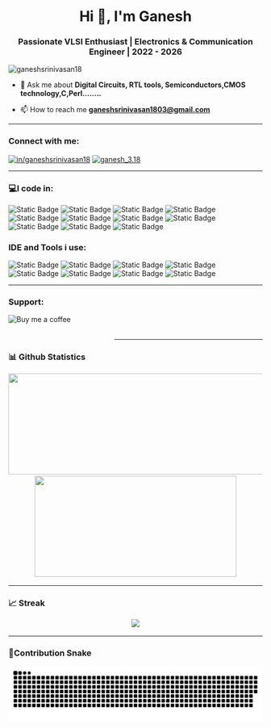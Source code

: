 <h1 align="center">Hi 👋, I'm Ganesh</h1>
<h3 align="center">Passionate VLSI Enthusiast | Electronics & Communication Engineer | 2022 - 2026</h3>

<p align="left"> <img src="https://komarev.com/ghpvc/?username=ganeshsrinivasan18&label=Profile%20views&color=0e75b6&style=flat" alt="ganeshsrinivasan18" /> </p>



- 💬 Ask me about **Digital Circuits, RTL tools, Semiconductors,CMOS technology,C,Perl........**

- 📫 How to reach me **ganeshsrinivasan1803@gmail.com**


***


<h3 align="left">Connect with me:</h3>
<p align="left">
<a href="www.linkedin.com/in/ganeshsrinivasan18" target="blank"><img align="center" src="https://raw.githubusercontent.com/rahuldkjain/github-profile-readme-generator/master/src/images/icons/Social/linked-in-alt.svg" alt="in/ganeshsrinivasan18" height="30" width="40" /></a>
<a href="https://instagram.com/ganesh_3.18" target="blank"><img align="center" src="https://raw.githubusercontent.com/rahuldkjain/github-profile-readme-generator/master/src/images/icons/Social/instagram.svg" alt="ganesh_3.18" height="30" width="40" /></a>
</p>

***

<h3 align="left">💻I code in:</h3>

![Static Badge](https://img.shields.io/badge/C-red?style=plastic&logoColor=dark%20blue&logoSize=auto) ![Static Badge](https://img.shields.io/badge/C%2B%2B-green?style=plastic&logoColor=dark%20blue&logoSize=auto) ![Static Badge](https://img.shields.io/badge/java-brown?style=plastic&logoColor=dark%20blue&logoSize=auto) ![Static Badge](https://img.shields.io/badge/python-yellow?style=plastic&logoColor=dark%20blue&logoSize=auto) ![Static Badge](https://img.shields.io/badge/Verilog-blue?style=plastic&logoColor=dark%20blue&logoSize=auto) ![Static Badge](https://img.shields.io/badge/Microcontroller%20-%20cyan?style=plastic&logoColor=dark%20blue&logoSize=auto) ![Static Badge](https://img.shields.io/badge/SQL%20-%20orange?style=plastic&logoColor=dark%20blue&logoSize=auto) ![Static Badge](https://img.shields.io/badge/PERL%20-%20pink?style=plastic&logoColor=dark%20blue&logoSize=auto) ![Static Badge](https://img.shields.io/badge/VHDL%20-%20violet?style=plastic&logoColor=dark%20blue&logoSize=auto) ![Static Badge](https://img.shields.io/badge/SystemVerilog%20-%20ash?style=plastic&logoColor=dark%20blue&logoSize=auto) ![Static Badge](https://img.shields.io/badge/UVM%20-%20brown?style=plastic&logoColor=dark%20blue&logoSize=auto)



<h3 align="left">IDE and Tools i use:</h3>

![Static Badge](https://img.shields.io/badge/Vivado-black?style=plastic&logoColor=dark%20blue&logoSize=auto) ![Static Badge](https://img.shields.io/badge/Matlab-red?style=plastic&logoColor=dark%20blue&logoSize=auto) ![Static Badge](https://img.shields.io/badge/ModelSim-pink?style=plastic&logoColor=dark%20blue&logoSize=auto)
![Static Badge](https://img.shields.io/badge/ArduinoIDE%20-%20skyblue?style=plastic&logoColor=dark%20blue&logoSize=auto) ![Static Badge](https://img.shields.io/badge/Proteus%20-%20cyan?style=plastic&logoColor=dark%20blue&logoSize=auto) ![Static Badge](https://img.shields.io/badge/KeiluVision%20-%20red?style=plastic&logoColor=dark%20blue&logoSize=auto) ![Static Badge](https://img.shields.io/badge/Cadence%20-%20fire?style=plastic&logoColor=dark%20blue&logoSize=auto) ![Static Badge](https://img.shields.io/badge/Leetcode%20-%20yellow?style=plastic&logoColor=dark%20blue&logoSize=auto) 











***

<h3 align="left">Support:</h3>
<p><a href="https://www.buymeacoffee.com/Buy me a coffee"> <img align="left" src="https://cdn.buymeacoffee.com/buttons/v2/default-yellow.png" height="50" width="210" alt="Buy me a coffee" /></a></p><br><br


***
***




### 📊 Github Statistics

<div align="center">
  <img height="200em" width = "550em" src="https://github-readme-stats-eight-theta.vercel.app/api?username=ganeshsrinivasan18&show_icons=true&theme=dracula&include_all_commits=true&count_private=true"/>
  <img height="200em" width = "400em"  src="https://github-readme-stats.vercel.app/api/top-langs/?username=ganeshsrinivasan18&theme=dracula&show_icons=true&layout=compact"/>
  </div
<!--   <div align="center">
<!--   <img height="200em" width = "1000em" src="https://github-profile-trophy.vercel.app/?username=ganeshsrinivasan18&title=Commit,Followers,Stars,Repositories,PullRequest&theme=flat&margin-w=15"/> -->
<!-- </div> --> 

<!--![ganeshsrinivasan18 Tropihes](https://github-profile-trophy.vercel.app/?username=ganeshsrinivasan18&title=Commit,Followers,Stars,Repositories,PullRequest&theme=flat&margin-w=15) -->
___

### 📈 Streak

<div align="center">
   <img height="200em" src="https://github-readme-streak-stats.herokuapp.com/?user=ganeshsrinivasan18&theme=dracula&show_icons=true&layout=compact"/><br>
<!--    <img height="200em" src="https://github-readme-streak-stats.herokuapp.com/?user=ganeshsrinivasan18&theme=tokyonight&hide_border=false"/><br> -->
  
</div>

***

### 🐍**Contribution Snake**

  <picture>
  <source media="(prefers-color-scheme: dark)" srcset="https://raw.githubusercontent.com/ganeshsrinivasan18/ganeshsrinivasan18/output/github-snake-dark.svg" />
  <source media="(prefers-color-scheme: light)" srcset="https://raw.githubusercontent.com/ganeshsrinivasan18/ganeshsrinivasan18/output/github-snake.svg" />
  <img alt="github-snake" src="https://raw.githubusercontent.com/ganeshsrinivasan18/ganeshsrinivasan18/output/github-snake.svg" />
</picture>








